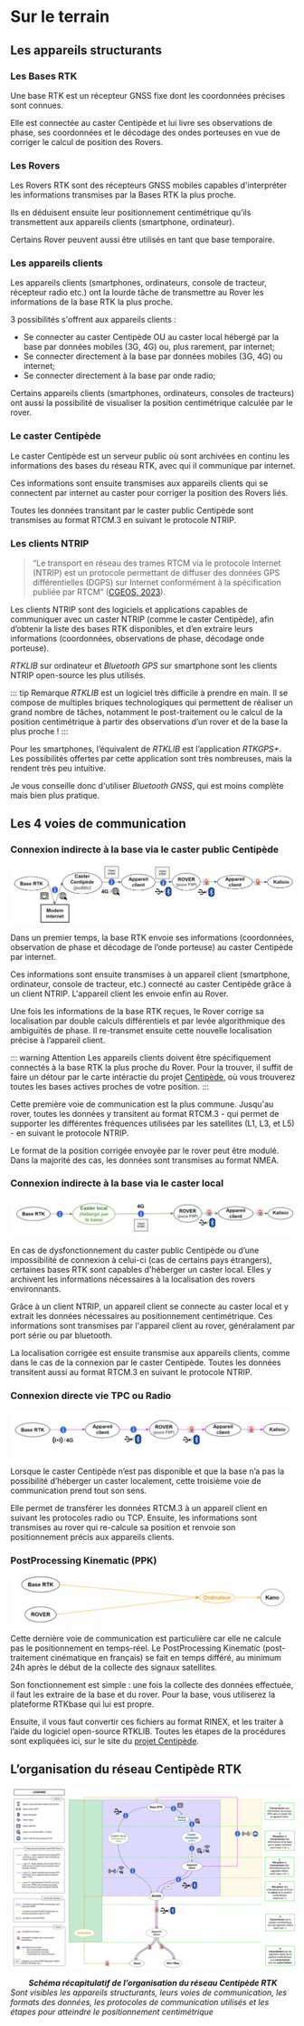 # Sur le terrain
## Les appareils structurants
### Les Bases RTK
Une base RTK est un récepteur GNSS fixe dont les coordonnées précises sont connues. 

Elle est connectée au caster Centipède et lui livre ses observations de phase, ses coordonnées et le décodage des ondes porteuses en vue de corriger le calcul de position des Rovers.

### Les Rovers
Les Rovers RTK sont des récepteurs GNSS mobiles capables d'interpréter les informations  transmises par la Bases RTK la plus proche. 

Ils en déduisent ensuite leur positionnement centimétrique qu’ils transmettent aux appareils clients (smartphone, ordinateur).

Certains Rover peuvent aussi être utilisés en tant que base temporaire.

### Les appareils clients
Les appareils clients (smartphones, ordinateurs, console de tracteur, récepteur radio etc.) ont la lourde tâche de transmettre au Rover les informations de la base RTK la plus proche. 

3 possibilités s'offrent aux appareils clients :
- Se connecter au caster Centipède OU au caster local hébergé par la base par données mobiles (3G, 4G) ou, plus rarement, par internet;
- Se connecter directement à la base par données mobiles (3G, 4G) ou internet;
- Se connecter directement à la base par onde radio;

Certains appareils clients (smartphones, ordinateurs, consoles de tracteurs) ont aussi la possibilité de visualiser la position centimétrique calculée par le rover.

### Le caster Centipède
Le caster Centipède est un serveur public où sont archivées en continu les informations des bases du réseau RTK, avec qui il communique par internet.

Ces informations sont ensuite transmises aux appareils clients qui se connectent par internet au caster pour corriger la position des Rovers liés.

Toutes les données transitant par le caster public Centipède sont transmises au format RTCM.3 en suivant le protocole NTRIP.

### Les clients NTRIP
> “Le transport en réseau des trames RTCM via le protocole Internet (NTRIP) est un protocole permettant de diffuser des données GPS différentielles (DGPS) sur Internet conformément à la spécification publiée par RTCM” ([CGEOS, 2023](https://cgeosbe.weebly.com/ntrip.html)).

Les clients NTRIP sont des logiciels et applications capables de communiquer avec un caster NTRIP (comme le caster Centipède), afin d’obtenir la liste des bases RTK disponibles, et d’en extraire leurs informations (coordonnées, observations de phase, décodage onde porteuse).

*RTKLIB* sur ordinateur et *Bluetooth GPS* sur smartphone sont les clients NTRIP open-source les plus utilisés. 

::: tip Remarque 
*RTKLIB* est un logiciel très difficile à prendre en main. Il se compose de multiples briques technologiques qui permettent de réaliser un grand nombre de tâches, notamment le post-traitement ou le calcul de la position centimétrique à partir des observations d’un rover et de la base la plus proche !
:::

Pour les smartphones, l’équivalent de *RTKLIB* est l’application *RTKGPS+*. Les possibilités offertes par cette application sont très nombreuses, mais la rendent très peu intuitive. 

Je vous conseille donc d'utiliser *Bluetooth GNSS*, qui est moins complète mais bien plus pratique.

## Les 4 voies de communication
### Connexion indirecte à la base via le caster public Centipède 

<img src="../assets/voie_com_01.png" 
        alt="Impossible de visualiser le contenu" 
        style="display: block; margin: 0 auto" />

Dans un premier temps, la base RTK envoie ses informations (coordonnées, observation de phase et décodage de l’onde porteuse) au caster Centipède par internet.

Ces informations sont ensuite transmises à un appareil client (smartphone, ordinateur, console de tracteur, etc.) connecté au caster Centipède grâce à un client NTRIP. L'appareil client les envoie enfin au Rover.

Une fois les informations de la base RTK reçues, le Rover corrige sa localisation par double calculs différentiels et par levée algorithmique des ambiguïtés de phase. Il re-transmet ensuite cette nouvelle localisation précise à l’appareil client.

::: warning Attention
Les appareils clients doivent être spécifiquement connectés à la base RTK la plus proche du Rover. Pour la trouver, il suffit de faire un détour par le carte intéractie du projet [Centipède](https://centipede.fr/index.php/view/map/?repository=cent&project=evolution), où vous trouverez toutes les bases actives proches de votre position.
:::

Cette première voie de communication est la plus commune. Jusqu'au rover, toutes les données y transitent au format RTCM.3 - qui permet de supporter les différentes fréquences utilisées par les satellites (L1, L3, et L5) - en suivant le protocole NTRIP.

Le format de la position corrigée envoyée par le rover peut être modulé. Dans la majorité des cas, les données sont transmises au format NMEA.

### Connexion indirecte à la base via le caster local

<img src="../assets/voie_com_02.png" 
        alt="Impossible de visualiser le contenu" 
        style="display: block; margin: 0 auto" />

En cas de dysfonctionnement du caster public Centipède ou d’une impossibilité de connexion à celui-ci (cas de certains pays étrangers), certaines bases RTK sont capables d'héberger un caster local. Elles y archivent les informations nécessaires à la localisation des rovers environnants.

Grâce à un client NTRIP, un appareil client se connecte au caster local et y extrait les données nécessaires au positionnement centimétrique. Ces informations sont transmises par l'appareil client au rover, généralament par port série ou par bluetooth.

 La localisation corrigée est ensuite transmise aux appareils clients, comme dans le cas de la connexion par le caster Centipède. Toutes les données transitent aussi au format RTCM.3 en suivant le protocole NTRIP.

### Connexion directe vie TPC ou Radio

<img src="../assets/voie_com_03.png" 
        alt="Impossible de visualiser le contenu" 
        style="display: block; margin: 0 auto" />

Lorsque le caster Centipède n’est pas disponible et que la base n’a pas la possibilité d’héberger un caster localement, cette troisième voie de communication prend tout son sens. 

Elle permet de transférer les données RTCM.3 à un appareil client en suivant les protocoles radio ou TCP. Ensuite, les informations sont transmises au rover qui re-calcule sa position et renvoie son positionnement précis aux appareils clients.

### PostProcessing Kinematic (PPK)

<img src="../assets/voie_com_04.png" 
        alt="Impossible de visualiser le contenu" 
        style="display: block; margin: 0 auto" />

Cette dernière voie de communication est particulière car elle ne calcule pas le positionnement en temps-réel. Le PostProcessing Kinematic (post-traitement cinématique en français) se fait en temps différé, au minimum 24h après le début de la collecte des signaux satellites.

Son fonctionnement est simple : une fois la collecte des données effectuée, il faut les extraire de la base et du rover. Pour la base, vous utiliserez la plateforme RTKbase qui lui est propre.

Ensuite, il vous faut convertir ces fichiers au format RINEX, et les traiter à l’aide du logiciel open-source RTKLIB. Toutes les étapes de la procédures sont expliquées ici, sur le site du [projet Centipède](https://docs.centipede.fr/docs/ppk/).

## L’organisation du réseau Centipède RTK

<img src="../assets/schema_reseau_RTK.jpg" 
        alt="Impossible de visualiser le contenu" 
        style="display: block; margin: 0 auto" />

***<center> Schéma récapitulatif de l’organisation du réseau Centipède RTK </center>***
*Sont visibles les appareils structurants, leurs voies de communication, les formats des données, les protocoles de communication utilisés et les étapes pour atteindre le positionnement centimétrique*
